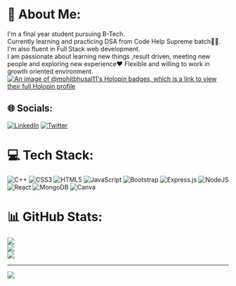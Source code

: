 # 💫 About Me:
I'm a final year student pursuing B-Tech. <br>Currently learning and practicing DSA from Code Help Supreme batch👨‍💻.<br>I'm also fluent in Full Stack web development. <br>I am passionate about learning new things ,result driven, meeting new people and exploring new experience❤️ Flexible and willing to work in growth oriented environment.
[![An image of @mohitbhusal11's Holopin badges, which is a link to view their full Holopin profile](https://holopin.me/mohitbhusal11)](https://holopin.io/@mohitbhusal11)



## 🌐 Socials:
[![LinkedIn](https://img.shields.io/badge/LinkedIn-%230077B5.svg?logo=linkedin&logoColor=white)](https://www.linkedin.com/in/mohit-bhusal-a7644624a/)
[![Twitter](https://img.shields.io/badge/Twitter-%231DA1F2.svg?logo=Twitter&logoColor=white)](https://twitter.com/unfollowmohit) 


# 💻 Tech Stack:
![C++](https://img.shields.io/badge/c++-%2300599C.svg?style=plastic&logo=c%2B%2B&logoColor=white) ![CSS3](https://img.shields.io/badge/css3-%231572B6.svg?style=plastic&logo=css3&logoColor=white) ![HTML5](https://img.shields.io/badge/html5-%23E34F26.svg?style=plastic&logo=html5&logoColor=white) ![JavaScript](https://img.shields.io/badge/javascript-%23323330.svg?style=plastic&logo=javascript&logoColor=%23F7DF1E) ![Bootstrap](https://img.shields.io/badge/bootstrap-%23563D7C.svg?style=plastic&logo=bootstrap&logoColor=white) ![Express.js](https://img.shields.io/badge/express.js-%23404d59.svg?style=plastic&logo=express&logoColor=%2361DAFB) ![NodeJS](https://img.shields.io/badge/node.js-6DA55F?style=plastic&logo=node.js&logoColor=white) ![React](https://img.shields.io/badge/react-%2320232a.svg?style=plastic&logo=react&logoColor=%2361DAFB) ![MongoDB](https://img.shields.io/badge/MongoDB-%234ea94b.svg?style=plastic&logo=mongodb&logoColor=white) ![Canva](https://img.shields.io/badge/Canva-%2300C4CC.svg?style=plastic&logo=Canva&logoColor=white)
# 📊 GitHub Stats:
![](https://github-readme-stats.vercel.app/api?username=mohitbhusal11&theme=react&hide_border=true&include_all_commits=false&count_private=false)<br/>
![](https://github-readme-streak-stats.herokuapp.com/?user=mohitbhusal11&theme=react&hide_border=true)<br/>
![](https://github-readme-stats.vercel.app/api/top-langs/?username=mohitbhusal11&theme=react&hide_border=true&include_all_commits=false&count_private=false&layout=compact)

---
[![](https://visitcount.itsvg.in/api?id=mohitbhusal11&icon=2&color=1)](https://visitcount.itsvg.in)

<!-- Proudly created with GPRM ( https://gprm.itsvg.in ) -->
